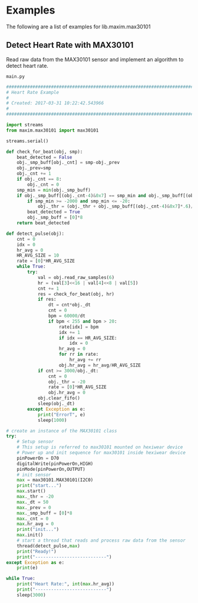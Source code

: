 # Examples

The following are a list of examples for lib.maxim.max30101

## Detect Heart Rate with MAX30101


Read raw data from the MAX30101 sensor and implement an algorithm to detect heart rate. 



```main.py```

```python
################################################################################
# Heart Rate Example
#
# Created: 2017-03-31 10:22:42.543966
#
################################################################################

import streams
from maxim.max30101 import max30101

streams.serial()

def check_for_beat(obj, smp):
    beat_detected = False
    obj._smp_buff[obj._cnt] = smp-obj._prev
    obj._prev=smp
    obj._cnt += 1
    if obj._cnt == 8:
        obj._cnt = 0
    smp_min = min(obj._smp_buff)
    if obj._smp_buff[(obj._cnt-4)&0x7] == smp_min and obj._smp_buff[(obj._cnt-5)&0x7] != 0 and smp_min <= obj._thr:
        if smp_min >= -2000 and smp_min <= -20:
            obj._thr = (obj._thr + obj._smp_buff[(obj._cnt-4)&0x7]*.6)/2
        beat_detected = True
        obj._smp_buff = [0]*8        
    return beat_detected

def detect_pulse(obj):   
    cnt = 0
    idx = 0
    hr_avg = 0
    HR_AVG_SIZE = 10
    rate = [0]*HR_AVG_SIZE
    while True:
        try:
            val = obj.read_raw_samples(6)
            hr = (val[3]<<16 | val[4]<<8 | val[5])
            cnt += 1
            res = check_for_beat(obj, hr)
            if res:
                dt = cnt*obj._dt
                cnt = 0
                bpm = 60000/dt
                if bpm < 255 and bpm > 20:
                    rate[idx] = bpm
                    idx += 1
                    if idx == HR_AVG_SIZE:
                        idx = 0
                    hr_avg = 0
                    for rr in rate:
                        hr_avg += rr
                    obj.hr_avg = hr_avg/HR_AVG_SIZE
            if cnt >= 3000/obj._dt:
                cnt = 0
                obj._thr = -20
                rate = [0]*HR_AVG_SIZE
                obj.hr_avg = 0
            obj.clear_fifo()
            sleep(obj._dt)
        except Exception as e:
            print("ErrorT", e)
            sleep(1000)

# create an instance of the MAX30101 class
try:
    # Setup sensor
    # This setup is referred to max30101 mounted on hexiwear device 
    # Power up and init sequence for max30101 inside hexiwear device
    pinPowerOn = D70
    digitalWrite(pinPowerOn,HIGH)
    pinMode(pinPowerOn,OUTPUT)
    # init sensor
    max = max30101.MAX30101(I2C0)
    print("start...")
    max.start()
    max._thr = -20
    max._dt = 50
    max._prev = 0
    max._smp_buff = [0]*8
    max._cnt = 0
    max.hr_avg = 0
    print("init...")
    max.init()
    # start a thread that reads and process raw data from the sensor
    thread(detect_pulse,max)
    print("Ready!")
    print("---------------------------")
except Exception as e:
    print(e)

while True:
    print("Heart Rate:", int(max.hr_avg))
    print("---------------------------")
    sleep(3000)
```
